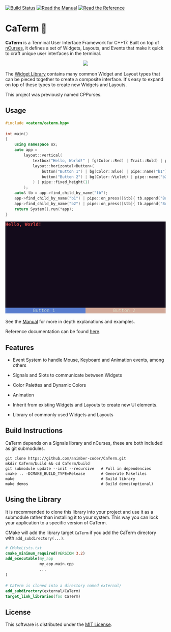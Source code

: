 [![Build Status](https://github.com/animber-coder/CPPurses/workflows/build/badge.svg)](https://github.com/animber-coder/CPPurses/actions?query=workflow%3Abuild)
[![Read the Manual](https://img.shields.io/badge/-Manual-yellow.svg)](docs/manual/index.md)
[![Read the Reference](https://img.shields.io/badge/-API%20Reference-blue.svg)](https://animber-coder.github.io/CPPurses/hierarchy.html)

# CaTerm 🐂

**CaTerm** is a Terminal User Interface Framework for C++17. Built on top of
[nCurses](https://invisible-island.net/ncurses/announce.html), it defines a set
of Widgets, Layouts, and Events that make it quick to craft unique user
interfaces in the terminal.

<!-- TODO - single gif of multiple demos -->
<p align="center">
  <img src="docs/images/caterm-demos.gif">
</p>

The [Widget Library](docs/manual/widget.md#widget-library) contains many common
Widget and Layout types that can be pieced together to create a composite
interface. It's easy to expand on top of these types to create new Widgets and
Layouts.

This project was previously named CPPurses.

## Usage

<!-- TODO this is only one usage, and it isn't the common one, its misleading. -->

```cpp
#include <caterm/caterm.hpp>

int main()
{
    using namespace ox;
    auto app =
        layout::vertical(
            textbox("Hello, World!" | fg(Color::Red) | Trait::Bold) | pipe::name("tb"),
            layout::horizontal<Button>(
                button("Button 1") | bg(Color::Blue) | pipe::name("b1"),
                button("Button 2") | bg(Color::Violet) | pipe::name("b2")
            ) | pipe::fixed_height(1)
        );
    auto& tb = app->find_child_by_name("tb");
    app->find_child_by_name("b1") | pipe::on_press([&tb]{ tb.append("Button 1 Pressed"); });
    app->find_child_by_name("b2") | pipe::on_press([&tb]{ tb.append("Button 2 Pressed"); });
    return System{}.run(*app);
}
```

<!-- TODO Make this an animated gif -->
<p align="center">
  <img src="docs/images/example_1.png">
</p>

See the [Manual](docs/manual/index.md) for more in depth explanations and
examples.

Reference documentation can be found
[here](https://animber-coder.github.io/CaTerm/hierarchy.html).

## Features

- Event System to handle Mouse, Keyboard and Animation events, among others

- Signals and Slots to communicate between Widgets

- Color Palettes and Dynamic Colors

- Animation

- Inherit from existing Widgets and Layouts to create new UI elements.

- Library of commonly used Widgets and Layouts

## Build Instructions

CaTerm depends on a Signals library and nCurses, these are both included as
git submodules.

```
git clone https://github.com/animber-coder/CaTerm.git
mkdir CaTerm/build && cd CaTerm/build
git submodule update --init --recursive   # Pull in dependencies
cmake .. -DCMAKE_BUILD_TYPE=Release       # Generate Makefiles
make                                      # Build library
make demos                                # Build demos(optional)
```

## Using the Library

It is recommended to clone this library into your project and use it as a
submodule rather than installing it to your system. This way you can lock your
application to a specific version of CaTerm.

CMake will add the library target `CaTerm` if you add the CaTerm directory
with `add_subdirectory(...)`.

```cmake
# CMakeLists.txt
cmake_minimum_required(VERSION 3.2)
add_executable(my_app
               my_app.main.cpp
               ...
)

# CaTerm is cloned into a directory named external/
add_subdirectory(external/CaTerm)
target_link_libraries(foo CaTerm)
```

## License
This software is distributed under the [MIT License](LICENSE.txt).
